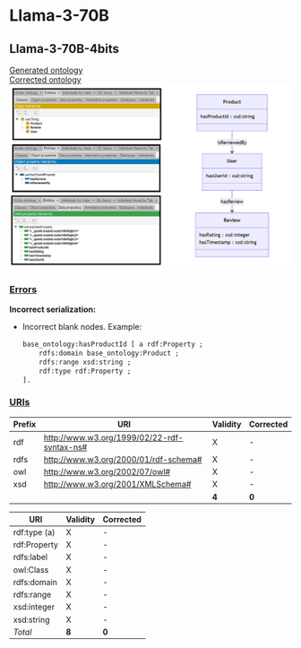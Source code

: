# Llama-3-70B

## Llama-3-70B-4bits

[Generated ontology](./ontology.txt)
<br>
[Corrected ontology](./ontology_corrected.txt)
<br>
![](./ontology_corrected.png)


### [Errors](./ontology_notes.txt)

**Incorrect serialization:**
-   Incorrect blank nodes. Example:
    ```
    base_ontology:hasProductId [ a rdf:Property ; 
        rdfs:domain base_ontology:Product ;
        rdfs:range xsd:string ;
        rdf:type rdf:Property ;
    ].
    ```


### [URIs](./ontology_URIs.xlsx)

| Prefix | URI                                           | Validity | Corrected |
|--------|-----------------------------------------------|----------|-----------|
| rdf    | http://www.w3.org/1999/02/22-rdf-syntax-ns#   | X        | -         |
| rdfs   | http://www.w3.org/2000/01/rdf-schema#         | X        | -         |
| owl    | http://www.w3.org/2002/07/owl#                | X        | -         |
| xsd    | http://www.w3.org/2001/XMLSchema#             | X        | -         |
|        |                                               | **4**    | **0**     |


| URI                  | Validity | Corrected            |
|----------------------|----------|----------------------|
| rdf:type (a)         | X        | -                    |
| rdf:Property         | X        | -                    |
| rdfs:label           | X        | -                    |
| owl:Class            | X        | -                    |
| rdfs:domain          | X        | -                    |
| rdfs:range           | X        | -                    |
| xsd:integer          | X        | -                    |
| xsd:string           | X        | -                    |
| *Total*              | **8**    | **0**                |